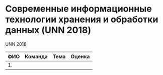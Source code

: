 # Современные информационные технологии хранения и обработки данных (UNN 2018)

UNN 2018

| ФИО                      | Команда   | Тема             | Оценка          |
| ------------------------ | --------- | ---------------- | ----------------|
| 1.                       |           |                  |                 |

